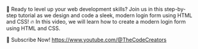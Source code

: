 
🚀 Ready to level up your web development skills?
 Join us in this step-by-step tutorial as we design and code a sleek, modern login form using HTML and CSS! 🔥
In this video, we will learn how to create a modern login form using HTML and CSS.

🔔 Subscribe Now!
https://www.youtube.com/@TheCodeCreators


